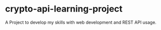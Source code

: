 # crypto-api-learning-project
A Project to develop my skills with web development and REST API usage.
